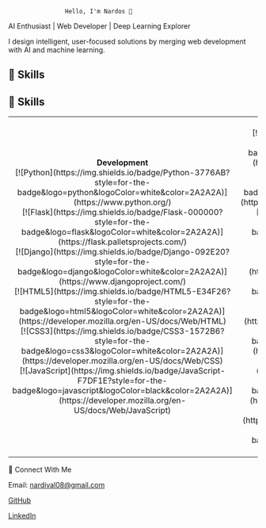                     Hello, I'm Nardos 👋
AI Enthusiast | Web Developer | Deep Learning Explorer

I design intelligent, user-focused solutions by merging web development with AI and machine learning.

## 🔧 Skills

## 🔧 Skills

<table>
  <tr>
    <td align="center" width="25%">
      <b>Development</b>
      <br>
      [![Python](https://img.shields.io/badge/Python-3776AB?style=for-the-badge&logo=python&logoColor=white&color=2A2A2A)](https://www.python.org/) 
      <br>
      [![Flask](https://img.shields.io/badge/Flask-000000?style=for-the-badge&logo=flask&logoColor=white&color=2A2A2A)](https://flask.palletsprojects.com/) 
      <br>
      [![Django](https://img.shields.io/badge/Django-092E20?style=for-the-badge&logo=django&logoColor=white&color=2A2A2A)](https://www.djangoproject.com/)  
      <br>
      [![HTML5](https://img.shields.io/badge/HTML5-E34F26?style=for-the-badge&logo=html5&logoColor=white&color=2A2A2A)](https://developer.mozilla.org/en-US/docs/Web/HTML) 
      <br>
      [![CSS3](https://img.shields.io/badge/CSS3-1572B6?style=for-the-badge&logo=css3&logoColor=white&color=2A2A2A)](https://developer.mozilla.org/en-US/docs/Web/CSS) 
      <br>
      [![JavaScript](https://img.shields.io/badge/JavaScript-F7DF1E?style=for-the-badge&logo=javascript&logoColor=black&color=2A2A2A)](https://developer.mozilla.org/en-US/docs/Web/JavaScript)  
    </td>
    <td align="center" width="25%">
      <b>AI/ML</b>
      <br>
      [![LLMs](https://img.shields.io/badge/LLMs-FF8C00?style=for-the-badge&logo=google&logoColor=white&color=2A2A2A)](https://en.wikipedia.org/wiki/Large_language_model) 
      <br>
      [![NLP](https://img.shields.io/badge/NLP-008080?style=for-the-badge&logo=language&logoColor=white&color=2A2A2A)](https://en.wikipedia.org/wiki/Natural_language_processing) 
      <br>
      [![RAG](https://img.shields.io/badge/RAG-008080?style=for-the-badge&logo=brain&logoColor=white&color=2A2A2A)](https://en.wikipedia.org/wiki/Retrieval-augmented_generation)  
      <br>
      [![Supervised Learning](https://img.shields.io/badge/Supervised%20Learning-FF5733?style=for-the-badge&logo=brain&logoColor=white&color=2A2A2A)](https://en.wikipedia.org/wiki/Supervised_learning) 
      <br>
      [![Unsupervised Learning](https://img.shields.io/badge/Unsupervised%20Learning-900C3F?style=for-the-badge&logo=brain&logoColor=white&color=2A2A2A)](https://en.wikipedia.org/wiki/Unsupervised_learning)  
      <br>
      [![Neural Networks](https://img.shields.io/badge/Neural%20Networks-00BFFF?style=for-the-badge&logo=brain&logoColor=white&color=2A2A2A)](https://en.wikipedia.org/wiki/Artificial_neural_network) 
      <br>
      [![Deep Learning](https://img.shields.io/badge/Deep%20Learning-4B0082?style=for-the-badge&logo=brain&logoColor=white&color=2A2A2A)](https://en.wikipedia.org/wiki/Deep_learning)
    </td>
    <td align="center" width="25%">
      <b>Databases</b>
      <br>
      [![MySQL](https://img.shields.io/badge/MySQL-00758F?style=for-the-badge&logo=mysql&logoColor=white&color=2A2A2A)](https://www.mysql.com/) 
      <br>
      [![Neo4j](https://img.shields.io/badge/Neo4j-3C873A?style=for-the-badge&logo=neo4j&logoColor=white&color=2A2A2A)](https://neo4j.com/)  
    </td>
    <td align="center" width="25%">
      <b>Tools</b>
      <br>
      [![Git](https://img.shields.io/badge/Git-F1502F?style=for-the-badge&logo=git&logoColor=white&color=2A2A2A)](https://git-scm.com/) 
      <br>
      [![GitHub](https://img.shields.io/badge/GitHub-181717?style=for-the-badge&logo=github&logoColor=white&color=2A2A2A)](https://github.com/)  
      <br>
      [![TensorFlow](https://img.shields.io/badge/TensorFlow-FF6F00?style=for-the-badge&logo=tensorflow&logoColor=white&color=2A2A2A)](https://www.tensorflow.org/) 
      <br>
      [![PyTorch](https://img.shields.io/badge/PyTorch-EE4C2C?style=for-the-badge&logo=pytorch&logoColor=white&color=2A2A2A)](https://pytorch.org/)  
      <br>
      [![REST API](https://img.shields.io/badge/REST%20API-00A4A6?style=for-the-badge&logo=api&logoColor=white&color=2A2A2A)](https://en.wikipedia.org/wiki/Representational_state_transfer)
    </td>
  </tr>
</table>


📢 Connect With Me

   Email: nardival08@gmail.com

   [GitHub](https://github.com/Nardos-serkalem)

   [LinkedIn](https://www.linkedin.com/in/nardi21)






  
                           



